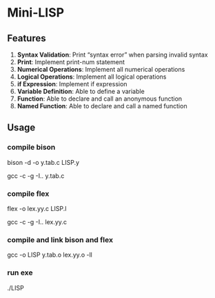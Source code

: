 # Mini-LISP

## Features
1. **Syntax Validation**: Print “syntax error” when parsing invalid syntax
2. **Print**: Implement print-num statement
3. **Numerical Operations**: Implement all numerical operations
4. **Logical Operations**: Implement all logical operations
5. **if Expression**: Implement if expression
6. **Variable Definition**: Able to define a variable
7. **Function**: Able to declare and call an anonymous function
8. **Named Function**: Able to declare and call a named function

## Usage

### compile bison

bison -d -o y.tab.c LISP.y

gcc -c -g -I.. y.tab.c

### compile flex

flex -o lex.yy.c LISP.l

gcc -c -g -I.. lex.yy.c

### compile and link bison and flex

gcc -o LISP y.tab.o lex.yy.o -ll

### run exe

./LISP

